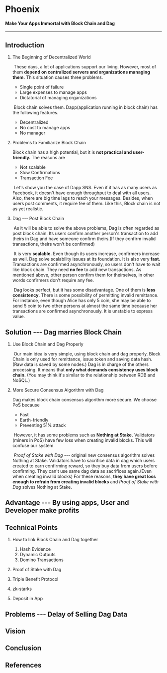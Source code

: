 # Phoenix
#### Make Your Apps Immortal with Block Chain and Dag
-------------------------------------------------------


## Introduction
1. The Beginning of Decentralized World  

     These days, a lot of applications support our living. However, most of them **depend on centralized servers and organizations managing them.** This situation causes three problems.
    * Single point of failure
    * Large expenses to manage apps
    * Dictatorial of managing organizations  


     Block chain solves them. Dapp(application running in block chain) has the following features.
    * Decentralized
    * No cost to manage apps
    * No manager

1. Problems to Familiarize Block Chain  

     Block chain has a high potential, but it is **not practical and user-friendly.** The reasons are  
    * Not scalable  
    * Slow Confirmations  
    * Transaction Fee  

     Let's show you the case of Dapp SNS. Even if it has as many users as Facebook, it doesn't have enough throughput to deal with all users. Also, there are big time lags to reach your messages. Besides, when users post comments, it require fee of them. Like this, Block chain is not as yet realistic.

1. Dag --- Post Block Chain  

     As it will be able to solve the above problems, Dag is often regarded as post block chain. Its users confirm another person's transaction to add theirs in Dag and have someone confirm theirs.(If they confirm invalid transactions, theirs won't be confirmed)

     It is very **scalable.** Even though its users increase, confirmers increase as well. Dag solve scalability issues at its foundation. It is also very **fast.** Transactions are confirmed asynchronously, so users don't have to wait like block chain. They need **no fee** to add new transactions. As mentioned above, other person confirm them for theirselves, in other words confirmers don't require any fee.  

     Dag looks perfect, but it has some disadvantage. One of them is **less consistency.** There is some possibility of permitting invalid remittance. For instance, even though Alice has only 5 coin, she may be able to send 5 coin to two other persons at almost the same time because her transactions are confirmed asynchronously. It is unstable to express value.  
 
## Solution --- Dag marries Block Chain
1. Use Block Chain and Dag Properly

     Our main idea is very simple, using block chain and dag properly. Block Chain is only used for remittance, issue token and saving data hash. (Raw data is saved by some nodes.) Dag is in charge of the others processing. It means that **only what demands consistency uses block chain.** (You may think it's similar to the relationship between RDB and NoSQL.)

1. More Secure Consensus Algorithm with Dag

     Dag makes block chain consensus algorithm more secure. We choose PoS because
   * Fast
   * Earth-friendly
   * Preventing 51% attack

     However, it has some problems such as **Nothing at Stake.** Validators (miners in PoS) have few loss when creating invalid blocks. This will confuse our system.

     *Proof of Stake with Dag* --- original new consensus algorithm solves Nothing at Stake. Validators have to sacrifice data in dag which users created to earn confirming reward, so they buy data from users before confirming. They can't use same dag data as sacrifices again.(Even when creating invalid blocks) For these reasons, **they have great loss enough to refrain from creating invalid blocks** and *Proof of Stake with Dag* solves Nothing at Stake.

## Advantage --- By using apps, User and Developer make profits


## Technical Points
1. How to link Block Chain and Dag together
    1. Hash Evidence
    1. Dynamic Outputs
    1. Domino Transactions

1. Proof of Stake with Dag

1. Triple Benefit Protocol

1. zk-starks

1. Deposit in App


## Problems --- Delay of Selling Dag Data


## Vision


## Conclusion


## References
